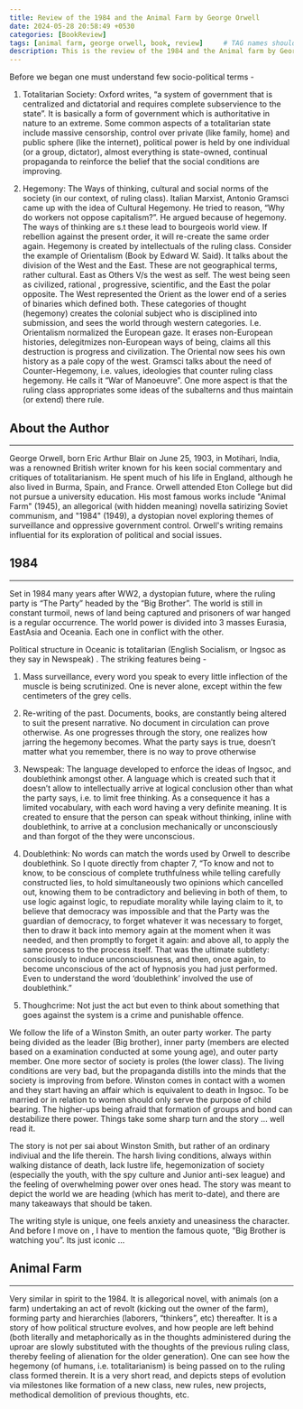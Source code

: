 ```yaml
---
title: Review of the 1984 and the Animal Farm by George Orwell
date: 2024-05-28 20:58:49 +0530
categories: [BookReview]
tags: [animal farm, george orwell, book, review]     # TAG names should always be lowercase
description: This is the review of the 1984 and the Animal farm by George Orwell
---
```


Before we began one must understand few socio-political terms -

1. Totalitarian Society: Oxford writes, “a system of government that is centralized and dictatorial and requires complete subservience to the state”. It is basically a form of government which is authoritative in nature to an extreme. Some common aspects of a totalitarian state include massive censorship, control over private (like family, home) and public sphere (like the internet), political power is held by one individual (or a group, dictator), almost everything is state-owned, continual propaganda to reinforce the belief that the social conditions are improving.

2. Hegemony: The Ways of thinking, cultural and social norms of the society (in our context, of ruling class). Italian Marxist, Antonio Gramsci came up with the idea of Cultural Hegemony. He tried to reason, “Why do workers not oppose capitalism?”. He argued because of hegemony.  The ways of thinking are s.t these lead to bourgeois world view. If rebellion against the present order, it will re-create the same order again. Hegemony is created by intellectuals of the ruling class. Consider the example of Orientalism (Book by Edward W. Said). It talks about the division of the West and the East. These are not geographical terms, rather cultural. East as Others V/s the west as self. The west being seen as civilized, rational , progressive, scientific, and the East the polar opposite. The West represented the Orient as the lower end of a series of binaries which defined both. These categories of thought (hegemony) creates the colonial subject who is disciplined into submission, and sees the world through western categories. I.e. Orientalism normalized the European gaze. It erases non-European histories, delegitmizes non-European ways of being, claims all this destruction is progress and civilization. The Oriental now sees his own history as a pale copy of the west. Gramsci talks about the need of Counter-Hegemony, i.e. values, ideologies that counter ruling class hegemony. He calls it “War of Manoeuvre”. One more aspect is that the ruling class appropriates some ideas of the subalterns and thus maintain (or extend) there rule. 

## About the Author

---

George Orwell, born Eric Arthur Blair on June 25, 1903, in Motihari, India, was a renowned British writer known for his keen social commentary and critiques of totalitarianism. He spent much of his life in England, although he also lived in Burma, Spain, and France. Orwell attended Eton College but did not pursue a university education. His most famous works include "Animal Farm" (1945), an allegorical (with hidden meaning) novella satirizing Soviet communism, and "1984" (1949), a dystopian novel exploring themes of surveillance and oppressive government control. Orwell's writing remains influential for its exploration of political and social issues.

## 1984

---

Set in 1984 many years after WW2, a dystopian future, where the ruling party is “The Party” headed by the “Big Brother”. The world is still in constant turmoil, news of land being captured and prisoners of war hanged is a regular occurrence. The world power is divided into 3 masses Eurasia, EastAsia and Oceania. Each one in conflict with the other. 

Political structure in Oceanic is totalitarian (English Socialism, or Ingsoc as they say in Newspeak) . The striking features being -

1. Mass surveillance, every word you speak to every little inflection of the muscle is being scrutinized. One is never alone, except within the few centimeters of the grey cells. 

2. Re-writing of the past. Documents, books, are constantly being altered to suit the present narrative. No document in circulation can prove otherwise. As one progresses through the story, one realizes how jarring the hegemony becomes. What the party says is true, doesn’t matter what you remember, there is no way to prove otherwise

3. Newspeak: The language developed to enforce the ideas of Ingsoc, and doublethink amongst other. A language which is created such that it doesn’t allow to intellectually arrive at logical conclusion other than what the party says, i.e. to limit free thinking. As a consequence it has a limited vocabulary, with each word having a very definite meaning. It is created to ensure that the person can speak without thinking, inline with doublethink, to arrive at a conclusion mechanically or unconsciously and than forgot of the they were unconscious.

4. Doublethink: No words can match the words used by Orwell to describe doublethink. So I quote directly from chapter 7, “To know and not to know, to be conscious of complete truthfulness while telling carefully constructed lies, to hold simultaneously two opinions which cancelled out, knowing them to be contradictory and believing in both of them, to use logic against logic, to repudiate morality while laying claim to it, to believe that democracy was impossible and that the Party was the guardian of democracy, to forget whatever it was necessary to forget, then to draw it back into memory again at the moment when it was needed, and then promptly to forget it again: and above all, to apply the same process to the process itself. That was the ultimate subtlety: consciously to induce unconsciousness, and then, once again, to become unconscious of the act of hypnosis you had just performed. Even to understand the word ‘doublethink’ involved the use of doublethink.”

5. Thoughcrime: Not just the act but even to think about something that goes against the system is a crime and punishable offence.

We follow the life of a Winston Smith, an outer party worker. The party being divided as the leader (Big brother), inner party (members are elected based on a examination conducted at some young age), and outer party member. One more sector of society is proles (the lower class). The living conditions are very bad, but the propaganda distills into the minds that the society is improving from before. Winston comes in contact with a women and they start having an affair which is equivalent to death in Ingsoc. To be married or in relation to women should only serve the purpose of child bearing. The higher-ups being afraid that formation of groups and bond can destabilize there power. Things take some sharp turn and the story … well read it. 

The story is not per sai about Winston Smith, but rather of an ordinary indiviual and the life therein. The harsh living conditions, always within walking distance of death, lack lustre life, hegemonization of society (especially the youth, with the spy culture and Junior anti-sex league) and the feeling of overwhelming power over ones head. The story was meant to depict the world we are heading (which has merit to-date), and there are many takeaways that should be taken. 

The writing style is unique, one feels anxiety and uneasiness the character. And before I move on , I have to mention the famous quote, “Big Brother is watching you”. Its just iconic …

## Animal Farm

---

Very similar in spirit to the 1984. It is allegorical novel, with animals (on a farm) undertaking an act of revolt (kicking out the owner of the farm), forming party and hierarchies (laborers, “thinkers”, etc) thereafter. It is a story of how political structure evolves, and how people are left behind (both literally and metaphorically as in the thoughts administered during the uproar are slowly substituted with the thoughts of the previous ruling class, thereby feeling of alienation for the older generation). One can see how the hegemony (of humans, i.e. totalitarianism) is being passed on to the ruling class formed therein. It is a very short read, and depicts steps of evolution via milestones like formation of a new class, new rules, new projects, methodical demolition of previous thoughts, etc.
